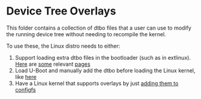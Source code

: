 # Device Tree Overlays

This folder contains a collection of dtbo files that a user can use to modify the running device tree without needing to recompile the kernel.

To use these, the Linux distro needs to either:

1. Support loading extra dtbo files in the bootloader (such as in extlinux). [Here](https://wiki.radxa.com/Rock3/extlinux) are [some](https://developer.ridgerun.com/wiki/index.php/NVIDIA_Jetson_-_Device_Tree_Overlay) relevant [pages](https://docs.armbian.com/User-Guide_Allwinner_overlays/)
2. Load U-Boot and manually add the dtbo before loading the Linux kernel, like [here](https://docs.u-boot.org/en/latest/usage/fdt_overlays.html)
3. Have a Linux kernel that supports overlays by just [adding them to configfs](https://github.com/ikwzm/dtbocfg)
